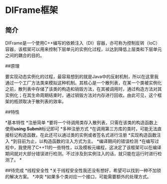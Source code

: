# DIFrame框架

## 简介

DIFrame是一个使用C++编写的依赖注入（DI）容器，亦可称为控制反转（IoC）容器，该框架可以用来控制下层单元的实例化过程，以达到降低上层类和下层单元之间的耦合的目的。

##原理

要实现动态实例化的过程，最容易想到的就是Java中的反射机制，所以在这里我通过一个工厂方法类来模拟这种机制。其核心是一个散列表，在某一个类被实例化之前，散列表中存储了该类的构造和销毁方法，在其被调用时，通过构造方法对其实例化；在其生命周期结束时，通过销毁方法对内存进行回收。由此可见，这个框架的瓶颈取决于散列表的效率。

##特性

*基本特性
 *注册简单
  *要将一个待调用类存入散列表，只需在该类的构造函数上使用**using Submit**标记即可
 *多种注册方式
  *在调用第三方库的类时，可能无法直接标记构造函数，在此还可以通过类的实例或者签名式进行注册
 *实现构造函数注入
  *到目前为止，以构造函数的注入方式为主。
 *编译期间的错误检测
  *在编写过程中，我使用了C++11的一些特性，以及模板元编程，这决定了该框架可以在编译期间就对大部分错误进行检测。不过涉及到实例注入的话，就只能在运行时进行检测了。
*

##待完成
*线程安全性
 *关于线程安全性我还没有想好，希望可以找到一种不加锁的解决方案。
*冲突
 *如果多个类对应一个接口，可能需要额外的处理方式。